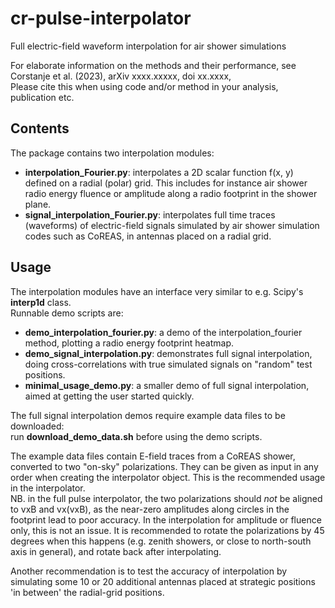 # cr-pulse-interpolator
Full electric-field waveform interpolation for air shower simulations

For elaborate information on the methods and their performance, see  
Corstanje et al. (2023), arXiv xxxx.xxxxx, doi xx.xxxx,  
Please cite this when using code and/or method in your analysis, publication etc.

## Contents
The package contains two interpolation modules:
- **interpolation_Fourier.py**: interpolates a 2D scalar function f(x, y) defined on a radial (polar) grid.
  This includes for instance air shower radio energy fluence or amplitude along a radio footprint in the shower plane.
- **signal_interpolation_Fourier.py**: interpolates full time traces (waveforms) of electric-field signals simulated by air shower simulation codes such as CoREAS, in antennas placed on a radial grid.

## Usage 
The interpolation modules have an interface very similar to e.g. Scipy's **interp1d** class.  
Runnable demo scripts are:
- **demo_interpolation_fourier.py**: a demo of the interpolation_fourier method, plotting a radio energy footprint heatmap.
- **demo_signal_interpolation.py**: demonstrates full signal interpolation, doing cross-correlations with true simulated signals on "random" test positions.
- **minimal_usage_demo.py**: a smaller demo of full signal interpolation, aimed at getting the user started quickly.

The full signal interpolation demos require example data files to be downloaded:  
run **download_demo_data.sh** before using the demo scripts.

The example data files contain E-field traces from a CoREAS shower, converted to two "on-sky" polarizations.
They can be given as input in any order when creating the interpolator object.
This is the recommended usage in the interpolator.  
NB. in the full pulse interpolator, the two polarizations should _not_ be aligned to vxB and vx(vxB), as the near-zero amplitudes along circles in the footprint lead to poor accuracy. In the interpolation for amplitude or fluence only, this is not an issue.
It is recommended to rotate the polarizations by 45 degrees when this happens (e.g. zenith showers, or close to north-south axis in general), and rotate back after interpolating.

Another recommendation is to test the accuracy of interpolation by simulating some 10 or 20 additional antennas placed at strategic positions 'in between' the radial-grid positions.
